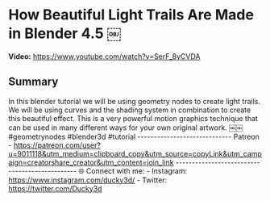 # How Beautiful Light Trails Are Made in Blender 4.5 ￼

**Video:** https://www.youtube.com/watch?v=SerF_8yCVDA

## Summary
In this blender tutorial we will be using geometry nodes to create light trails. We will be using curves and the shading system in combination to create this beautiful effect. This is a very powerful motion graphics technique that can be used in many different ways for your own original artwork. ￼￼ #geometrynodes #blender3d #tutorial ----------------------------- Patreon - https://patreon.com/user?u=9011118&utm_medium=clipboard_copy&utm_source=copyLink&utm_campaign=creatorshare_creator&utm_content=join_link ----------------------------------------------- 🌐 Connect with me: - Instagram: https://www.instagram.com/ducky3d/ - Twitter: https://twitter.com/Ducky3d
